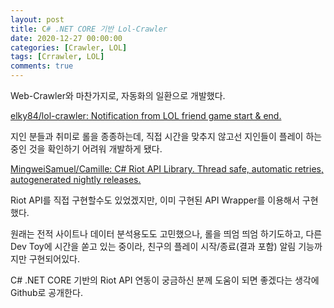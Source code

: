 ```yaml
---
layout: post
title: C# .NET CORE 기반 Lol-Crawler
date: 2020-12-27 00:00:00
categories: [Crawler, LOL]
tags: [Crrawler, LOL]
comments: true
---
```


Web-Crawler와 마찬가지로, 자동화의 일환으로 개발했다.

[elky84/lol-crawler: Notification from LOL friend game start & end.](https://github.com/elky84/lol-crawler)

지인 분들과 취미로 롤을 종종하는데, 직접 시간을 맞추지 않고선 지인들이 플레이 하는 중인 것을 확인하기 어려워 개발하게 됐다.

[MingweiSamuel/Camille: C# Riot API Library. Thread safe, automatic retries, autogenerated nightly releases.](https://github.com/MingweiSamuel/Camille)

Riot API를 직접 구현할수도 있었겠지만, 이미 구현된 API Wrapper를 이용해서 구현했다.

원래는 전적 사이트나 데이터 분석용도도 고민했으나, 롤을 띄엄 띄엄 하기도하고, 다른 Dev Toy에 시간을 쏟고 있는 중이라, 친구의 플레이 시작/종료(결과 포함) 알림 기능까지만 구현되어있다.

C# .NET CORE 기반의 Riot API 연동이 궁금하신 분께 도움이 되면 좋겠다는 생각에 Github로 공개한다.
